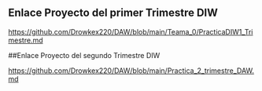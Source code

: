 
## Enlace Proyecto del primer Trimestre DIW
https://github.com/Drowkex220/DAW/blob/main/Teama_0/PracticaDIW1_Trimestre.md


##Enlace Proyecto del segundo Trimestre DIW

https://github.com/Drowkex220/DAW/blob/main/Practica_2_trimestre_DAW.md

